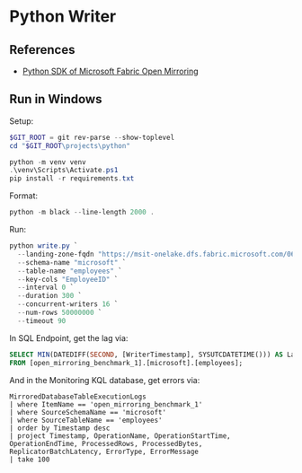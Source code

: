 # Python Writer

## References

* [Python SDK of Microsoft Fabric Open Mirroring](https://github.com/microsoft/fabric-toolbox/tree/main/tools/OpenMirroringPythonSDK)

## Run in Windows

Setup:

```powershell
$GIT_ROOT = git rev-parse --show-toplevel
cd "$GIT_ROOT\projects\python"

python -m venv venv
.\venv\Scripts\Activate.ps1
pip install -r requirements.txt
```

Format:

```powershell
python -m black --line-length 2000 .
```

Run:

```powershell
python write.py `
  --landing-zone-fqdn "https://msit-onelake.dfs.fabric.microsoft.com/061901d0-4d8b-4c91-b78f-2f11189fe530/83185a57-3b3c-4802-8e19-94fc046e5d4a/Files/LandingZone" `
  --schema-name "microsoft" `
  --table-name "employees" `
  --key-cols "EmployeeID" `
  --interval 0 `
  --duration 300 `
  --concurrent-writers 16 `
  --num-rows 50000000 `
  --timeout 90
```

In SQL Endpoint, get the lag via:

```sql
SELECT MIN(DATEDIFF(SECOND, [WriterTimestamp], SYSUTCDATETIME())) AS LastWriteAgoInSeconds
FROM [open_mirroring_benchmark_1].[microsoft].[employees];
```

And in the Monitoring KQL database, get errors via:

```kql
MirroredDatabaseTableExecutionLogs
| where ItemName == 'open_mirroring_benchmark_1'
| where SourceSchemaName == 'microsoft'
| where SourceTableName == 'employees'
| order by Timestamp desc 
| project Timestamp, OperationName, OperationStartTime, OperationEndTime, ProcessedRows, ProcessedBytes, ReplicatorBatchLatency, ErrorType, ErrorMessage
| take 100
```